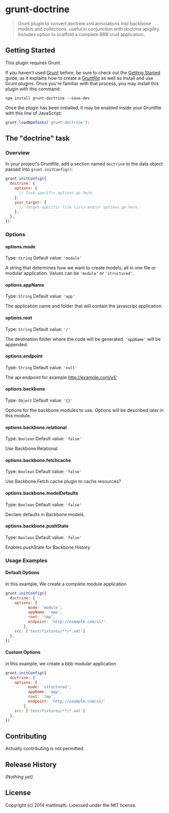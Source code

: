 # grunt-doctrine

> Grunt plugin to convert doctrine xml annotations into backbone models and collections. useful in conjunction with doctrine apigility. Includes option to scaffold a complete BBB crud application.

## Getting Started
This plugin requires Grunt.

If you haven't used [Grunt](http://gruntjs.com/) before, be sure to check out the [Getting Started](http://gruntjs.com/getting-started) guide, as it explains how to create a [Gruntfile](http://gruntjs.com/sample-gruntfile) as well as install and use Grunt plugins. Once you're familiar with that process, you may install this plugin with this command:

```shell
npm install grunt-doctrine --save-dev
```

Once the plugin has been installed, it may be enabled inside your Gruntfile with this line of JavaScript:

```js
grunt.loadNpmTasks('grunt-doctrine');
```

## The "doctrine" task

### Overview
In your project's Gruntfile, add a section named `doctrine` to the data object passed into `grunt.initConfig()`.

```js
grunt.initConfig({
  doctrine: {
    options: {
      // Task-specific options go here.
    },
    your_target: {
      // Target-specific file lists and/or options go here.
    },
  },
})
```

### Options

#### options.mode
Type: `String`
Default value: `'module'`

A string that determines how we want to create models, all in one file or modular application.
Values can be `'module'` or `'structured'`.

#### options.appName
Type: `String`
Default value: `'app'`

The application name and folder that will contain the javascript application.

#### options.root
Type: `String`
Default value: `'/'`

The destination folder where the code will be generated. `'appName'` will be appended.


#### options.endpoint
Type: `String`
Default value: `'null'`

The api endpoint for example http://example.com/v1/

#### options.backbone
Type: `Object`
Default value: `'{}'`

Options for the backbone modules to use. Options will be described later in this module.


#### options.backbone.relational
Type: `Boolean`
Default value: `'false'`

Use Backbone.Relational


#### options.backbone.fetchcache
Type: `Boolean`
Default value: `'false'`

Use Backbone.Fetch cache plugin to cache resources?


#### options.backbone.modelDefaults
Type: `Boolean`
Default value: `'false'`

Declare defaults in Backbone models.


#### options.backbone.pushState
Type: `Boolean`
Default value: `'false'`

Enables pushState for Backbone.History



### Usage Examples

#### Default Options
In this example, We create a complete module application

```js
grunt.initConfig({
  doctrine: {
    options: {
          mode: 'module',
          appName: 'app',
          root: 'tmp',
          endpoint: 'http://example.com/v1/'
        },
    src: ['test/fixtures/**/*.xml']
  },
})
```

#### Custom Options
in this example, we create a bbb modular application

```js
grunt.initConfig({
  doctrine: {
    options: {
          mode: 'structured',
          appName: 'app',
          root: 'tmp',
          endpoint: 'http://example.com/v1/'
        },
    src: ['test/fixtures/**/*.xml']
  },
})
```

## Contributing
Actually contributing is not permitted.

## Release History
_(Nothing yet)_

## License
Copyright (c) 2014 mattimatti. Licensed under the MIT license.
